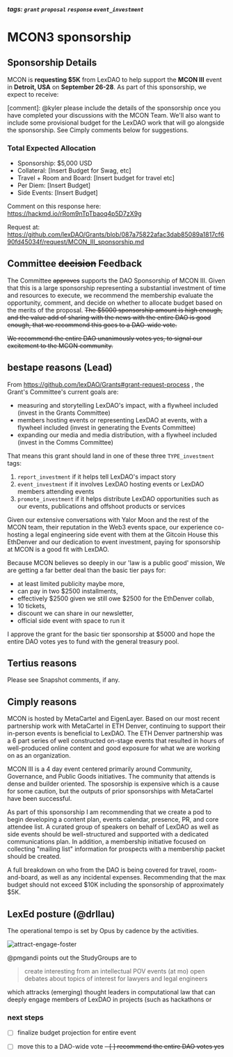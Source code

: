 ##### tags: `grant` `proposal` `response` `event_investment`

# MCON3 sponsorship
## Sponsorship Details
MCON is **requesting $5K** from LexDAO to help support the **MCON III** event in **Detroit, USA** on **September 26-28**.  As part of this sponsorship, we expect to receive:

[comment]: @kyler please include the details of the sponsorship once you have completed your discussions with the MCON Team.  We'll also want to include some provisional budget for the LexDAO work that will go alongside the sponsorship.  See Cimply comments below for suggestions.

### Total Expected Allocation
 - Sponsorship: $5,000 USD
 - Collateral: [Insert Budget for Swag, etc]
 - Travel + Room and Board: [Insert budget for travel etc]
 - Per Diem: [Insert Budget]
 - Side Events: [Insert Budget]

Comment on this response here: https://hackmd.io/rRom9nTpTbaoq4p5D7zX9g

Request at: https://github.com/lexDAO/Grants/blob/087a75822afac3dab85089a1817cf690fd45034f/request/MCON_III_sponsorship.md

## Committee ~~decision~~ Feedback

The Committee ~~approves~~ supports the DAO Sponsorship of MCON III. Given that this is a large sponsorship representing a substantial investment of time and resources to execute, we recommend the membership evaluate the opportunity, comment, and decide on whether to allocate budget based on the merits of the proposal.
~~The $5000 sponsorship amount is high enough, and the value add of sharing with the news with the entire DAO is good enough, that we recommend this goes to a DAO-wide vote.~~

~~We recommend the entire DAO unanimously votes yes, to signal our excitement to the MCON community.~~

## bestape reasons (Lead)

From https://github.com/lexDAO/Grants#grant-request-process , the Grant's Committee's current goals are:

* measuring and storytelling LexDAO's impact, with a flywheel included (invest in the Grants Committee)
* members hosting events or representing LexDAO at events, with a flywheel included (invest in generating the Events Committee)
* expanding our media and media distribution, with a flywheel included (invest in the Comms Committee)

That means this grant should land in one of these three `TYPE_investment` tags:

1. `report_investment` if it helps tell LexDAO's impact story
2. `event_investment` if it involves LexDAO hosting events or LexDAO members attending events
3. `promote_investment` if it helps distribute LexDAO opportunities such as our events, publications and offshoot products or services

Given our extensive conversations with Yalor Moon and the rest of the MCON team, their reputation in the Web3 events space, our experience co-hosting a legal engineering side event with them at the Gitcoin House this EthDenver and our dedication to event investment, paying for sponsorship at MCON is a good fit with LexDAO.

Because MCON believes so deeply in our 'law is a public good' mission, We are getting a far better deal than the basic tier pays for:

* at least limited publicity maybe more,
* can pay in two $2500 installments,
* effectively $2500 given we still owe $2500 for the EthDenver collab,
* 10 tickets, 
* discount we can share in our newsletter,
* official side event with space to run it

I approve the grant for the basic tier sponsorship at $5000 and hope the entire DAO votes yes to fund with the general treasury pool.

## Tertius reasons

Please see Snapshot comments, if any.

## Cimply reasons
MCON is hosted by MetaCartel and EigenLayer.  Based on our most recent partnership work with MetaCartel in ETH Denver, continuing to support their in-person events is beneficial to LexDAO.  The ETH Denver partnership was a 6 part series of well constructed on-stage events that resulted in hours of well-produced online content and good exposure for what we are working on as an organization.

MCON III is a 4 day event centered primarily around Community, Governance, and Public Goods initiatives.  The community that attends is dense and builder oriented.  The sposorship is expensive which is a cause for some caution, but the outputs of prior sponsorships with MetaCartel have been successful.

As part of this sponsorship I am recommending that we create a pod to begin developing a content plan, events calendar, presence, PR, and core attendee list.  A curated group of speakers on behalf of LexDAO as well as side events should be well-structured and supported with a dedicated communications plan.  In addition, a membership initiative focused on collecting "mailing list" information for prospects with a membership packet should be created.

A full breakdown on who from the DAO is being covered for travel, room-and-board, as well as any incidental expenses.  Recommending that the max budget should not exceed $10K including the sponsorship of approximately $5K.

## LexEd posture (@drllau)

The operational tempo is set by Opus by cadence by the activities. 

![attract-engage-foster](https://photos.app.goo.gl/yNJh9QkSX8FQe1ND8)

@pmgandi points out the StudyGroups are to 
> create interesting from an intellectual POV events (at mo) open debates about topics of interest for lawyers and legal engineers 

which attracks (emerging) thought leaders in computational law that can deeply engage members of LexDAO in projects (such as hackathons or 
### next steps
- [ ] finalize budget projection for entire event
- [ ] move this to a DAO-wide vote
~~- [ ] recommend the entire DAO votes yes~~


